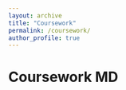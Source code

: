 ```yaml
---
layout: archive
title: "Coursework"
permalink: /coursework/
author_profile: true
---
```




# Coursework MD